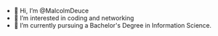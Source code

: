 - 👋 Hi, I’m @MalcolmDeuce
- 👀 I’m interested in coding and networking
- 🌱 I’m currently pursuing a Bachelor's Degree in Information Science.

<!---
MalcolmDeuce/MalcolmDeuce is a ✨ special ✨ repository because its `README.md` (this file) appears on your GitHub profile.
You can click the Preview link to take a look at your changes.
--->
